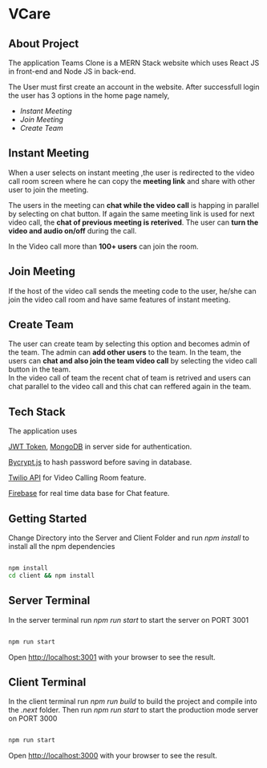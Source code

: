 # VCare

## About Project

The application Teams Clone is a MERN Stack website which uses React JS in front-end and Node JS in back-end.<br/>

The User must first create an account in the website.
After successfull login the user has 3 options in the home page namely,

- _Instant Meeting_ <br/>
- _Join Meeting_ <br/>
- _Create Team_ <br/>

## Instant Meeting

When a user selects on instant meeting ,the user is redirected to the video call room screen where he can copy the **meeting link** and share with other user to join the meeting.<br/>

The users in the meeting can **chat while the video call** is happing in parallel by selecting on chat button. If again the same meeting link is used for next video call, the **chat of previous meeting is reterived**. The user can **turn the video and audio on/off** during the call.
<br/>

In the Video call more than **100+ users** can join the room.

## Join Meeting

If the host of the video call sends the meeting code to the user, he/she can join the video call room and have same features of instant meeting.

## Create Team

The user can create team by selecting this option and becomes admin of the team. The admin can **add other users** to the team. In the team, the users can **chat and also join the team video call** by selecting the video call button in the team.<br/>
In the video call of team the recent chat of team is retrived and users can chat parallel to the video call and this chat can reffered again in the team.

## Tech Stack

The application uses

[JWT Token](https://jwt.io/), [MongoDB](https://www.mongodb.com/cloud/atlas) in server side for authentication.

[Bycrypt.js](https://www.npmjs.com/package/bcrypt) to hash password before saving in database.

[Twilio API](https://www.twilio.com) for Video Calling Room feature.

[Firebase](https://firebase.google.com) for real time data base for Chat feature.

## Getting Started

Change Directory into the Server and Client Folder and run _npm install_ to install all the npm dependencies

```bash

npm install
cd client && npm install

```

## Server Terminal

In the server terminal run _npm run start_ to start the server on PORT 3001

```bash

npm run start

```

Open [http://localhost:3001](http://localhost:3001) with your browser to see the result.

## Client Terminal

In the client terminal run _npm run build_ to build the project and compile into the _.next_ folder. Then run _npm run start_ to start the production mode server on PORT 3000

```bash

npm run start

```

Open [http://localhost:3000](http://localhost:3000) with your browser to see the result.
